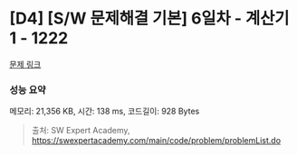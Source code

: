 # [D4] [S/W 문제해결 기본] 6일차 - 계산기1 - 1222 

[문제 링크](https://swexpertacademy.com/main/code/problem/problemDetail.do?contestProbId=AV14mbSaAEwCFAYD) 

### 성능 요약

메모리: 21,356 KB, 시간: 138 ms, 코드길이: 928 Bytes



> 출처: SW Expert Academy, https://swexpertacademy.com/main/code/problem/problemList.do